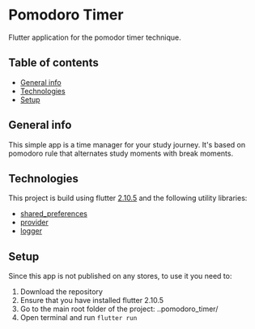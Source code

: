 # Pomodoro Timer

Flutter application for the pomodor timer technique.

## Table of contents
* [General info](#general-info)
* [Technologies](#technologies)
* [Setup](#setup)

## General info
This simple app is a time manager for your study journey.
It's based on pomodoro rule that alternates study moments with break moments.

## Technologies
This project is build using flutter [2.10.5](https://docs.flutter.dev/development/tools/sdk/releases) and the following utility libraries:
* [shared_preferences](https://pub.dev/packages/shared_preferences)
* [provider](https://pub.dev/packages/provider)
* [logger](https://pub.dev/packages/logger)

## Setup
Since this app is not published on any stores, to use it you need to:
<ol>
  <li>Download the repository</li>
  <li>Ensure that you have installed flutter 2.10.5</li>
  <li>Go to the main root folder of the project: ..pomodoro_timer/ </li>
  <li>Open terminal and run <code>flutter run</code> </li>
</ol>
  
